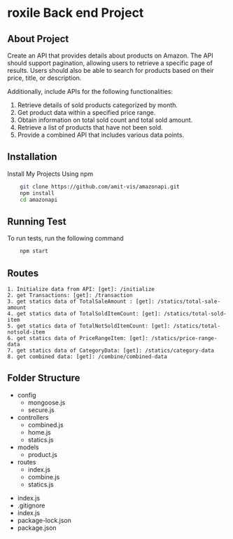 # roxile Back end Project

## About Project

Create an API that provides details about products on Amazon. The API should support pagination, allowing users to retrieve a specific page of results. Users should also be able to search for products based on their price, title, or description.

Additionally, include APIs for the following functionalities:

1. Retrieve details of sold products categorized by month.
2. Get product data within a specified price range.
3. Obtain information on total sold count and total sold amount.
4. Retrieve a list of products that have not been sold.
5. Provide a combined API that includes various data points.

## Installation
Install My Projects Using npm
```bash
    git clone https://github.com/amit-vis/amazonapi.git
    npm install
    cd amazonapi
```

## Running Test
To run tests, run the following command
```bash
    npm start
```

## Routes
    1. Initialize data from API: [get]: /initialize
    2. get Transactions: [get]: /transaction
    3. get statics data of TotalSaleAmount : [get]: /statics/total-sale-amount
    4. get statics data of TotalSoldItemCount: [get]: /statics/total-sold-item
    5. get statics data of TotalNotSoldItemCount: [get]: /statics/total-notsold-item
    6. get statics data of PriceRangeItem: [get]: /statics/price-range-data
    7. get statics data of CategoryData: [get]: /statics/category-data
    8. get combined data: [get]: /combine/combined-data

## Folder Structure
* config
    - mongoose.js
    - secure.js
* controllers
    - combined.js
    - home.js
    - statics.js
* models
    - product.js
* routes
    - index.js
    - combine.js
    - statics.js
- index.js
- .gitignore
- index.js
- package-lock.json
- package.json
